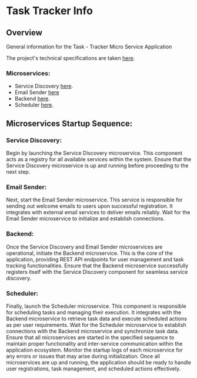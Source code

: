 # Task Tracker Info

## Overview

General information for the Task - Tracker Micro Service Application

The project's technical specifications are
taken [here](https://zhukovsd.github.io/java-backend-learning-course/Projects/TaskTracker/).

### Microservices:

- Service Discovery [here](https://github.com/Bityta/task-tracker-service-discovery).
- Email Sender [here](https://github.com/Bityta/task-tracker-email-sender)
- Backend [here](https://github.com/Bityta/task-tracker-backend).
- Scheduler [here](https://github.com/Bityta/task-tracker-scheduler).

## Microservices Startup Sequence:

### Service Discovery:

Begin by launching the Service Discovery microservice. This component acts as a registry for all available services
within the system. Ensure that the Service Discovery microservice is up and running before proceeding to the next step.

### Email Sender:

Next, start the Email Sender microservice. This service is responsible for sending out welcome emails to users upon
successful registration. It integrates with external email services to deliver emails reliably. Wait for the Email
Sender microservice to initialize and establish connections.

### Backend:

Once the Service Discovery and Email Sender microservices are operational, initiate the Backend microservice. This is
the core of the application, providing REST API endpoints for user management and task tracking functionalities. Ensure
that the Backend microservice successfully registers itself with the Service Discovery component for seamless service
discovery.

### Scheduler:

Finally, launch the Scheduler microservice. This component is responsible for scheduling tasks and managing their
execution. It integrates with the Backend microservice to retrieve task data and execute scheduled actions as per user
requirements. Wait for the Scheduler microservice to establish connections with the Backend microservice and synchronize
task data.
Ensure that all microservices are started in the specified sequence to maintain proper functionality and inter-service
communication within the application ecosystem. Monitor the startup logs of each microservice for any errors or issues
that may arise during initialization. Once all microservices are up and running, the application should be ready to
handle user registrations, task management, and scheduled actions effectively.
